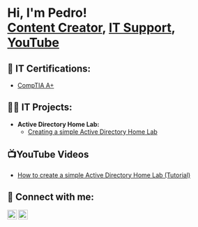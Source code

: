 <h1>Hi, I'm Pedro! <br/><a href="https://github.com/PedroGoncalvesLabs">Content Creator</a>, <a href="https://www.linkedin.com/in/pedro-gonçalves-20693726b">IT Support</a>, <a href="https://www.youtube.com/@PedroDGoncalves">YouTube</a></h1>

<h2>📜 IT Certifications:</h2>

- [CompTIA A+](https://imgur.com/3244Vbt.png)


<h2>👨‍💻 IT Projects:</h2>

- <b/> Active Directory Home Lab:</b>
  - [Creating a simple Active Directory Home Lab](https://github.com/PedroGoncalvesLabs/Active-Directory-Home-Lab)



<h2>📺YouTube Videos</h2>

- [How to create a simple Active Directory Home Lab (Tutorial)](https://youtu.be/WgevmR2GDJQ)


<h2> 🤳 Connect with me:</h2>

[<img align="left" alt="JoshMadakor | YouTube" width="22px" src="https://cdn.jsdelivr.net/npm/simple-icons@v3/icons/youtube.svg" />][youtube]
[<img align="left" alt="JoshMadakor | LinkedIn" width="22px" src="https://cdn.jsdelivr.net/npm/simple-icons@v3/icons/linkedin.svg" />][linkedin]


[youtube]: https://www.youtube.com/@PedroDGoncalves
[linkedin]: https://www.linkedin.com/in/pedro-gonçalves-20693726b

<!--
